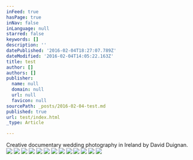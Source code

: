```yaml
---
inFeed: true
hasPage: true
inNav: false
inLanguage: null
starred: false
keywords: []
description: ''
datePublished: '2016-02-04T18:27:07.789Z'
dateModified: '2016-02-04T14:05:22.163Z'
title: test
author: []
authors: []
publisher:
  name: null
  domain: null
  url: null
  favicon: null
sourcePath: _posts/2016-02-04-test.md
published: true
url: test/index.html
_type: Article

---
```

Creative documentary wedding photography in Ireland by David Duignan.
![](https://the-grid-user-content.s3-us-west-2.amazonaws.com/65e85aa8-2506-4009-a029-dff8a4a33fa4.jpg)
![](https://the-grid-user-content.s3-us-west-2.amazonaws.com/913dfabf-264c-4162-9ee2-7dc580bb1aec.jpg)
![](https://the-grid-user-content.s3-us-west-2.amazonaws.com/90a5b754-2aba-4b27-a021-6829f01e8fed.jpg)
![](https://the-grid-user-content.s3-us-west-2.amazonaws.com/f2ff623a-d333-458a-9247-6c4047e03df7.jpg)
![](https://the-grid-user-content.s3-us-west-2.amazonaws.com/65a7c4e1-0548-472c-9b1d-45212b0bc080.jpg)
![](https://the-grid-user-content.s3-us-west-2.amazonaws.com/fb49799c-a1ba-4b3b-98b6-bd7f81ea5cee.jpg)
![](https://the-grid-user-content.s3-us-west-2.amazonaws.com/cefd1194-871b-44fd-b675-63a11bf94c0b.jpg)
![](https://the-grid-user-content.s3-us-west-2.amazonaws.com/11410d2c-0bcf-4172-b51f-98baa16b2818.jpg)
![](https://the-grid-user-content.s3-us-west-2.amazonaws.com/efeecaa7-f070-47c5-aed9-9be0f2bdc03a.jpg)
![](https://the-grid-user-content.s3-us-west-2.amazonaws.com/49a0b983-1937-4bb9-94fb-76164aeaccb7.jpg)
![](https://the-grid-user-content.s3-us-west-2.amazonaws.com/db6fd243-4bab-4905-8826-0b2d29003514.jpg)
![](https://the-grid-user-content.s3-us-west-2.amazonaws.com/6f73ed45-8089-4b1a-a924-ba614ee132dd.jpg)
![](https://the-grid-user-content.s3-us-west-2.amazonaws.com/29615a27-a3f0-4831-967b-85b0631592ba.jpg)
